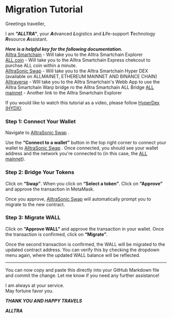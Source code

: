 # Migration Tutorial

Greetings traveller, 

I am ***"ALLTRA"***, your ***A***dvanced ***L***ogistics and ***L***ife-support ***T***echnology ***R***esource ***A***ssistant. 

***Here is a helpful key for the following documentation.***  
[Alltra Smartchain](https://alltra.global) - Will take you to the Alltra Smartchain Explorer  
[ALL coin](https://www.alltraverse.com/express-checkout) - Will take you to the Alltra Smartchain Express chekcout to purchse ALL coin within a minute.  
[AlltraSonic Swap](https://alltrasonicswap.trade/) - Will take you to the Alltra Smartchain Hyper DEX (available on ALLMAINET, ETHEREUM MAINNET AND BINANCE CHAIN)  
[Alltraverse](https://www.alltraverse.com/) - WIll take you to the Alltra Smartchain's Webb App to use the Alltra Smartchain Warp bridge ro the Alltra Smartchain ALL Bridge
[ALL mainnet](https://alltra.global) - Another link to the Alltra Smartchain Explorer  


If you would like to watch this tutorial as a video, please follow [HyperDex (HYDX)](https://www.youtube.com/@HyperDexSocials).


### Step 1: Connect Your Wallet

Navigate to [AlltraSonic Swap](https://alltrasonicswap.trade/)
.  

Use the **“Connect to a wallet”** button in the top right corner to connect your wallet to [AlltraSonic Swap](https://alltrasonicswap.trade/)
. Once connected, you should see your wallet address and the network you're connected to (in this case, the [ALL mainnet](https://alltra.global)).


### Step 2: Bridge Your Tokens

Click on **“Swap”**. When you click on **“Select a token”**. Click on **“Approve”** and approve the transaction in MetaMask.

Once you approve, [AlltraSonic Swap](https://alltrasonicswap.trade/)
 will automatically prompt you to migrate to the new contract.  


### Step 3: Migrate WALL

Click on **“Approve WALL”** and approve the transaction in your wallet. Once the transaction is confirmed, click on **“Migrate”**.


Once the second transaction is confirmed, the WALL will be migrated to the updated contract address. You can verify this by checking the dropdown menu again, where the updated WALL balance will be reflected.

---

You can now copy and paste this directly into your GitHub Markdown file and commit the change. Let me know if you need any further assistance!


 I am always at your service.  
   May fortune favor you.  
  
   ***THANK YOU AND HAPPY TRAVELS***  
  
***ALLTRA***   



